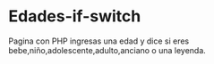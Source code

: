 # Edades-if-switch
Pagina con PHP
ingresas una edad y dice si eres bebe,niño,adolescente,adulto,anciano o una leyenda.
